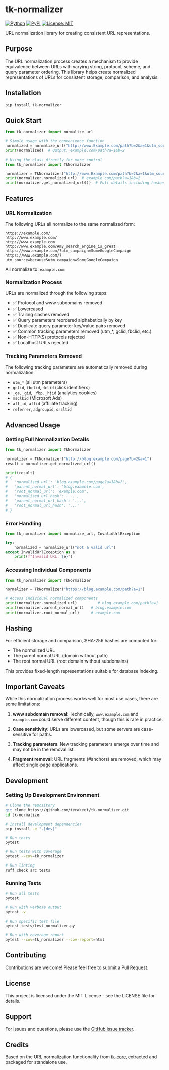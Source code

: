 # tk-normalizer

[![Python](https://img.shields.io/pypi/pyversions/tk-normalizer.svg)](https://pypi.org/project/tk-normalizer/)
[![PyPI](https://img.shields.io/pypi/v/tk-normalizer.svg)](https://pypi.org/project/tk-normalizer/)
[![License: MIT](https://img.shields.io/badge/License-MIT-yellow.svg)](https://opensource.org/licenses/MIT)

URL normalization library for creating consistent URL representations.

## Purpose

The URL normalization process creates a mechanism to provide equivalence between URLs with varying string, protocol, scheme, and query parameter ordering. This library helps create normalized representations of URLs for consistent storage, comparison, and analysis.

## Installation

```bash
pip install tk-normalizer
```

## Quick Start

```python
from tk_normalizer import normalize_url

# Simple usage with the convenience function
normalized = normalize_url("http://www.Example.com/path?b=2&a=1&utm_source=test")
print(normalized)  # Output: example.com/path?a=1&b=2

# Using the class directly for more control
from tk_normalizer import TkNormalizer

normalizer = TkNormalizer("http://www.Example.com/path?b=2&a=1&utm_source=test")
print(normalizer.normalized_url)  # example.com/path?a=1&b=2
print(normalizer.get_normalized_url())  # Full details including hashes
```

## Features

### URL Normalization

The following URLs all normalize to the same normalized form:

```
https://example.com/
http://www.example.com/
http://www.example.com
http://www.example.com/#my_search_engine_is_great
https://www.example.com/?utm_campaign=SomeGoogleCampaign
https://www.example.com/?utm_source=because&utm_campaign=SomeGoogleCampaign
```

All normalize to: `example.com`

### Normalization Process

URLs are normalized through the following steps:

- ✅ Protocol and www subdomains removed
- ✅ Lowercased
- ✅ Trailing slashes removed
- ✅ Query parameters reordered alphabetically by key
- ✅ Duplicate query parameter key/value pairs removed
- ✅ Common tracking parameters removed (utm_*, gclid, fbclid, etc.)
- ✅ Non-HTTP(S) protocols rejected
- ✅ Localhost URLs rejected

### Tracking Parameters Removed

The following tracking parameters are automatically removed during normalization:

- `utm_*` (all utm parameters)
- `gclid`, `fbclid`, `dclid` (click identifiers)
- `_ga`, `_gid`, `_fbp`, `_hjid` (analytics cookies)
- `msclkid` (Microsoft Ads)
- `aff_id`, `affid` (affiliate tracking)
- `referrer`, `adgroupid`, `srsltid`

## Advanced Usage

### Getting Full Normalization Details

```python
from tk_normalizer import TkNormalizer

normalizer = TkNormalizer("http://blog.example.com/page?b=2&a=1")
result = normalizer.get_normalized_url()

print(result)
# {
#   'normalized_url': 'blog.example.com/page?a=1&b=2',
#   'parent_normal_url': 'blog.example.com',
#   'root_normal_url': 'example.com',
#   'normalized_url_hash': '...',
#   'parent_normal_url_hash': '...',
#   'root_normal_url_hash': '...'
# }
```

### Error Handling

```python
from tk_normalizer import normalize_url, InvalidUrlException

try:
    normalized = normalize_url("not a valid url")
except InvalidUrlException as e:
    print(f"Invalid URL: {e}")
```

### Accessing Individual Components

```python
from tk_normalizer import TkNormalizer

normalizer = TkNormalizer("https://blog.example.com/path?a=1")

# Access individual normalized components
print(normalizer.normalized_url)         # blog.example.com/path?a=1
print(normalizer.parent_normal_url)   # blog.example.com
print(normalizer.root_normal_url)     # example.com
```

## Hashing

For efficient storage and comparison, SHA-256 hashes are computed for:
- The normalized URL
- The parent normal URL (domain without path)
- The root normal URL (root domain without subdomains)

This provides fixed-length representations suitable for database indexing.

## Important Caveats

While this normalization process works well for most use cases, there are some limitations:

1. **www subdomain removal**: Technically, `www.example.com` and `example.com` could serve different content, though this is rare in practice.

2. **Case sensitivity**: URLs are lowercased, but some servers are case-sensitive for paths.

3. **Tracking parameters**: New tracking parameters emerge over time and may not be in the removal list.

4. **Fragment removal**: URL fragments (#anchors) are removed, which may affect single-page applications.

## Development

### Setting Up Development Environment

```bash
# Clone the repository
git clone https://github.com/terakeet/tk-normalizer.git
cd tk-normalizer

# Install development dependencies
pip install -e ".[dev]"

# Run tests
pytest

# Run tests with coverage
pytest --cov=tk_normalizer

# Run linting
ruff check src tests
```

### Running Tests

```bash
# Run all tests
pytest

# Run with verbose output
pytest -v

# Run specific test file
pytest tests/test_normalizer.py

# Run with coverage report
pytest --cov=tk_normalizer --cov-report=html
```

## Contributing

Contributions are welcome! Please feel free to submit a Pull Request.

## License

This project is licensed under the MIT License - see the LICENSE file for details.

## Support

For issues and questions, please use the [GitHub issue tracker](https://github.com/terakeet/tk-normalizer/issues).

## Credits

Based on the URL normalization functionality from [tk-core](https://github.com/terakeet/tk-core), extracted and packaged for standalone use.
